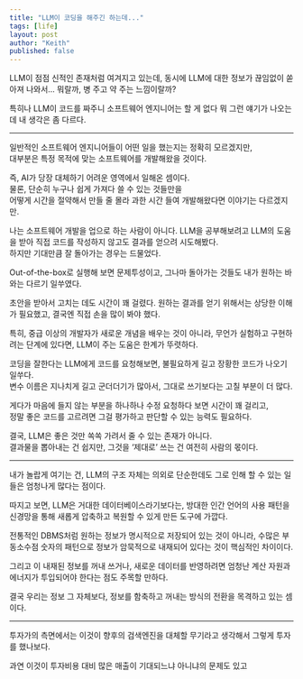 ```yaml
---
title: "LLM이 코딩을 해주긴 하는데..."
tags: [life]
layout: post
author: "Keith"
published: false
---
```


LLM이 점점 신적인 존재처럼 여겨지고 있는데, 동시에 LLM에 대한 정보가 끊임없이 쏟아져 나와서… 뭐랄까, 병 주고 약 주는 느낌이랄까?

특히나 LLM이 코드를 짜주니 소프트웨어 엔지니어는 할 게 없다 뭐 그런 얘기가 나오는데
내 생각은 좀 다르다.

-------

일반적인 소프트웨어 엔지니어들이 어떤 일을 했는지는 정확히 모르겠지만,           
대부분은 특정 목적에 맞는 소프트웨어를 개발해왔을 것이다.

즉, AI가 당장 대체하기 어려운 영역에서 일해온 셈이다.            
물론, 단순히 누구나 쉽게 가져다 쓸 수 있는 것들만을           
어떻게 시간을 절약해서 만들 줄 몰라 과한 시간 들여 개발해왔다면 이야기는 다르겠지만.

나는 소프트웨어 개발을 업으로 하는 사람이 아니다.
LLM을 공부해보려고 LLM의 도움을 받아 직접 코드를 작성하지 않고도 결과를 얻으려 시도해봤다.           
하지만 기대만큼 잘 돌아가는 경우는 드물었다.           

Out-of-the-box로 실행해 보면 문제투성이고, 그나마 돌아가는 것들도 내가 원하는 바와는 다르기 일쑤였다.

초안을 받아서 고치는 데도 시간이 꽤 걸렸다. 원하는 결과를 얻기 위해서는 상당한 이해가 필요했고, 결국엔 직접 손을 많이 봐야 했다.

특히, 중급 이상의 개발자가 새로운 개념을 배우는 것이 아니라, 무언가 실험하고 구현하려는 단계에 있다면, LLM이 주는 도움은 한계가 뚜렷하다.

코딩을 잘한다는 LLM에게 코드를 요청해보면, 불필요하게 길고 장황한 코드가 나오기 일쑤다.            
변수 이름은 지나치게 길고 군더더기가 많아서, 그대로 쓰기보다는 고칠 부분이 더 많다.

게다가 마음에 들지 않는 부분을 하나하나 수정 요청하다 보면 시간이 꽤 걸리고,           
정말 좋은 코드를 고르려면 그걸 평가하고 판단할 수 있는 능력도 필요하다.

결국, LLM은 좋은 것만 쏙쏙 가려서 줄 수 있는 존재가 아니다.           
결과물을 뽑아내는 건 쉽지만, 그것을 ‘제대로’ 쓰는 건 여전히 사람의 몫이다.

-------

내가 놀랍게 여기는 건, LLM의 구조 자체는 의외로 단순한데도 그로 인해 할 수 있는 일들은 엄청나게 많다는 점이다.          

따지고 보면, LLM은 거대한 데이터베이스라기보다는, 방대한 인간 언어의 사용 패턴을 신경망을 통해 새롭게 압축하고 복원할 수 있게 만든 도구에 가깝다.

전통적인 DBMS처럼 원하는 정보가 명시적으로 저장되어 있는 것이 아니라, 수많은 부동소수점 숫자의 패턴으로 정보가 암묵적으로 내재되어 있다는 것이 핵심적인 차이이다.

그리고 이 내재된 정보를 꺼내 쓰거나, 새로운 데이터를 반영하려면 엄청난 계산 자원과 에너지가 투입되어야 한다는 점도 주목할 만하다.

결국 우리는 정보 그 자체보다, 정보를 함축하고 꺼내는 방식의 전환을 목격하고 있는 셈이다.

-----

투자가의 측면에서는 이것이 향후의 검색엔진을 대체할 무기라고 생각해서 그렇게 투자를 했나보다.

과연 이것이 투자비용 대비 많은 매출이 기대되느냐 아니냐의 문제도 있고          
